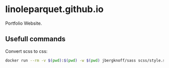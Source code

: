 # linoleparquet.github.io

Portfolio Website.

## Usefull commands

Convert scss to css:

```sh
docker run --rm -v $(pwd):$(pwd) -w $(pwd) jbergknoff/sass scss/style.scss >| css/style.css
```
